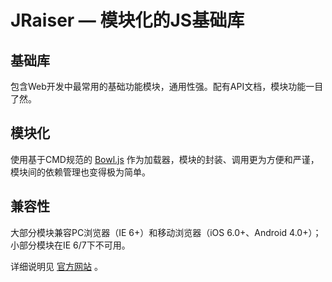# JRaiser — 模块化的JS基础库

## 基础库
包含Web开发中最常用的基础功能模块，通用性强。配有API文档，模块功能一目了然。

## 模块化
使用基于CMD规范的 [Bowl.js](//github.com/heeroluo/bowljs) 作为加载器，模块的封装、调用更为方便和严谨，模块间的依赖管理也变得极为简单。

## 兼容性
大部分模块兼容PC浏览器（IE 6+）和移动浏览器（iOS 6.0+、Android 4.0+）；小部分模块在IE 6/7下不可用。
  
  
详细说明见 [官方网站](http://jraiser.org/)  。